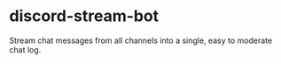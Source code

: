 # discord-stream-bot
Stream chat messages from all channels into a single, easy to moderate chat log.
